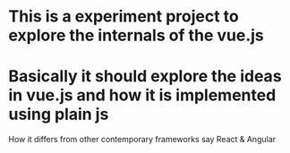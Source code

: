 # This is a experiment project to explore the internals of the vue.js 
# Basically it should explore the ideas in vue.js and how it is implemented using plain js
How it differs from other contemporary frameworks say React & Angular
